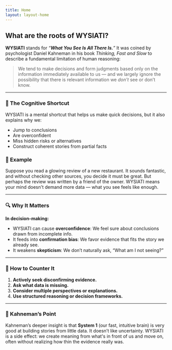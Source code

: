 ```yaml
---
title: Home
layout: layout-home
---
```

## What are the roots of WYSIATI?


**WYSIATI** stands for _“**What You See Is All There Is.**”_ It was coined by psychologist Daniel Kahneman in his book *Thinking, Fast and Slow* to describe a fundamental limitation of human reasoning:

> We tend to make decisions and form judgments based only on the information immediately available to us — and we largely ignore the possibility that there is relevant information we *don’t* see or don’t know.

---

### 🧠 The Cognitive Shortcut

WYSIATI is a mental shortcut that helps us make quick decisions, but it also explains why we:

* Jump to conclusions
* Are overconfident
* Miss hidden risks or alternatives
* Construct coherent stories from partial facts

### 📌 Example

Suppose you read a glowing review of a new restaurant. It sounds fantastic, and without checking other sources, you decide it must be great. But perhaps the review was written by a friend of the owner. WYSIATI means your mind doesn't demand more data — what you see feels like enough.

---

### 🔍 Why It Matters

**In decision-making:**

* WYSIATI can cause **overconfidence**: We feel sure about conclusions drawn from incomplete info.
* It feeds into **confirmation bias**: We favor evidence that fits the story we already see.
* It weakens **skepticism**: We don’t naturally ask, “What am I not seeing?”

---

### 🔧 How to Counter It

1. **Actively seek disconfirming evidence.**
2. **Ask what data is missing.**
3. **Consider multiple perspectives or explanations.**
4. **Use structured reasoning or decision frameworks.**

---

### 🧠 Kahneman’s Point

Kahneman’s deeper insight is that **System 1** (our fast, intuitive brain) is very good at building stories from little data. It doesn’t like uncertainty. WYSIATI is a side effect: we create meaning from what's in front of us and move on, often without realizing how thin the evidence really was.

